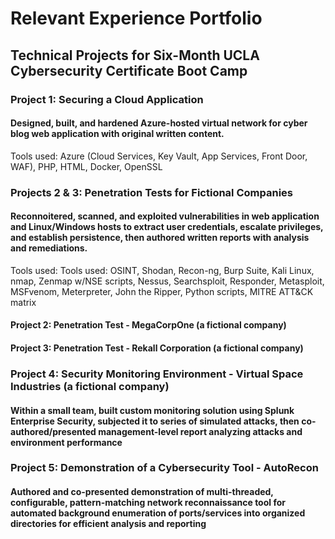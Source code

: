 # Relevant Experience Portfolio
## Technical Projects for Six-Month UCLA Cybersecurity Certificate Boot Camp
### Project 1: Securing a Cloud Application
#### Designed, built, and hardened Azure-hosted virtual network for cyber blog web application with original written content.
Tools used: Azure (Cloud Services, Key Vault, App Services, Front Door, WAF), PHP, HTML, Docker, OpenSSL
### Projects 2 & 3: Penetration Tests for Fictional Companies
#### Reconnoitered, scanned, and exploited vulnerabilities in web application and Linux/Windows hosts to extract user credentials, escalate privileges, and establish persistence, then authored written reports with analysis and remediations.
Tools used: Tools used: OSINT, Shodan, Recon-ng, Burp Suite, Kali Linux, nmap, Zenmap w/NSE scripts, Nessus, Searchsploit, Responder, Metasploit, MSFvenom, Meterpreter, John the Ripper, Python scripts, MITRE ATT&CK matrix
#### Project 2: Penetration Test - MegaCorpOne (a fictional company)
#### Project 3: Penetration Test - Rekall Corporation (a fictional company)
### Project 4: Security Monitoring Environment - Virtual Space Industries (a fictional company)
#### Within a small team, built custom monitoring solution using Splunk Enterprise Security, subjected it to series of simulated attacks, then co-authored/presented management-level report analyzing attacks and environment performance
### Project 5: Demonstration of a Cybersecurity Tool - AutoRecon
#### Authored and co-presented demonstration of multi-threaded, configurable, pattern-matching network reconnaissance tool for automated background enumeration of ports/services into organized directories for efficient analysis and reporting

